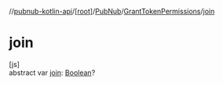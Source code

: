 //[pubnub-kotlin-api](../../../../index.md)/[[root]](../../index.md)/[PubNub](../index.md)/[GrantTokenPermissions](index.md)/[join](join.md)

# join

[js]\
abstract var [join](join.md): [Boolean](https://kotlinlang.org/api/core/kotlin-stdlib/kotlin/-boolean/index.html)?
